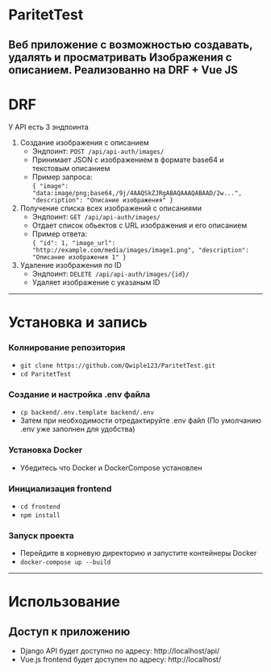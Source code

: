 # ParitetTest
Веб приложение с возможностью создавать, удалять и просматривать Изображения с описанием.
Реализованно на DRF + Vue JS
---
# DRF
У API есть 3 эндпоинта
1. Создание изображения с описанием
   - Эндпоинт: `POST /api/api-auth/images/`
   - Принимает JSON с изображением в формате base64 и текстовым описанием
   - Пример запроса: <br/>  `{
    "image": "data:image/png;base64,/9j/4AAQSkZJRgABAQAAAQABAAD/2w...",
    "description": "Описание изображения"
}`
2. Получение списка всех изображений с описаниями
   - Эндпоинт: `GET /api/api-auth/images/`
   - Отдает список обьектов с URL изображения и его описанием
   - Пример ответа: <br/>  `{
   "id": 1,
   "image_url": "http://example.com/media/images/image1.png",
   "description": "Описание изображения 1"
}`
3. Удаление изображения по ID
    - Эндпоинт: `DELETE /api/api-auth/images/{id}/`
    - Удаляет изображение с указаным ID
---
# Установка и запись
### Колнирование репозитория
 - `git clone https://github.com/Qwiple123/ParitetTest.git`
 - `cd ParitetTest`
### Создание и настройка .env файла
 - `cp backend/.env.template backend/.env`
 - Затем при необходимости отредактируйте .env файл (По умолчанию .env уже заполнен для удобства)
### Установка Docker
- Убедитесь что Docker и DockerCompose установлен
### Инициализация frontend  
- `cd frontend`
- `npm install`
### Запуск проекта
- Перейдите в корневую директорию и запустите контейнеры Docker
- `docker-compose up --build`
---
# Использование
## Доступ к приложению 
 - Django API будет доступно по адресу: http://localhost/api/
 - Vue.js frontend будет доступен по адресу: http://localhost/
